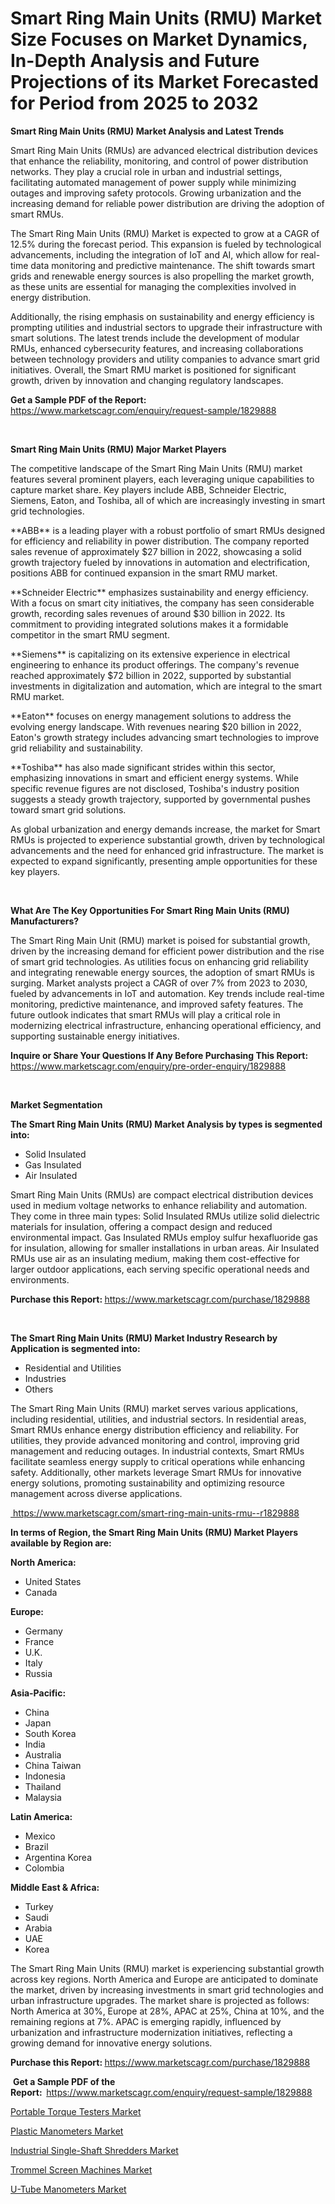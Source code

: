 <p><h1>Smart Ring Main Units (RMU) Market Size Focuses on Market Dynamics, In-Depth Analysis and Future Projections of its Market Forecasted for Period from 2025 to 2032</h1></p><p><strong>Smart Ring Main Units (RMU) Market Analysis and Latest Trends</strong></p>
<p><p>Smart Ring Main Units (RMUs) are advanced electrical distribution devices that enhance the reliability, monitoring, and control of power distribution networks. They play a crucial role in urban and industrial settings, facilitating automated management of power supply while minimizing outages and improving safety protocols. Growing urbanization and the increasing demand for reliable power distribution are driving the adoption of smart RMUs.</p><p>The Smart Ring Main Units (RMU) Market is expected to grow at a CAGR of 12.5% during the forecast period. This expansion is fueled by technological advancements, including the integration of IoT and AI, which allow for real-time data monitoring and predictive maintenance. The shift towards smart grids and renewable energy sources is also propelling the market growth, as these units are essential for managing the complexities involved in energy distribution.</p><p>Additionally, the rising emphasis on sustainability and energy efficiency is prompting utilities and industrial sectors to upgrade their infrastructure with smart solutions. The latest trends include the development of modular RMUs, enhanced cybersecurity features, and increasing collaborations between technology providers and utility companies to advance smart grid initiatives. Overall, the Smart RMU market is positioned for significant growth, driven by innovation and changing regulatory landscapes.</p></p>
<p><strong>Get a Sample PDF of the Report:&nbsp;</strong> <a href="https://www.marketscagr.com/enquiry/request-sample/1829888?utm_campaign=1126&utm_medium=2&utm_source=Github&utm_content=ia&utm_term=12042025&utm_id=smart-ring-main-units-rmu">https://www.marketscagr.com/enquiry/request-sample/1829888</a></p>
<p>&nbsp;</p>
<p><strong>Smart Ring Main Units (RMU) Major Market Players</strong></p>
<p><p>The competitive landscape of the Smart Ring Main Units (RMU) market features several prominent players, each leveraging unique capabilities to capture market share. Key players include ABB, Schneider Electric, Siemens, Eaton, and Toshiba, all of which are increasingly investing in smart grid technologies.</p><p>**ABB** is a leading player with a robust portfolio of smart RMUs designed for efficiency and reliability in power distribution. The company reported sales revenue of approximately $27 billion in 2022, showcasing a solid growth trajectory fueled by innovations in automation and electrification, positions ABB for continued expansion in the smart RMU market.</p><p>**Schneider Electric** emphasizes sustainability and energy efficiency. With a focus on smart city initiatives, the company has seen considerable growth, recording sales revenues of around $30 billion in 2022. Its commitment to providing integrated solutions makes it a formidable competitor in the smart RMU segment.</p><p>**Siemens** is capitalizing on its extensive experience in electrical engineering to enhance its product offerings. The company's revenue reached approximately $72 billion in 2022, supported by substantial investments in digitalization and automation, which are integral to the smart RMU market.</p><p>**Eaton** focuses on energy management solutions to address the evolving energy landscape. With revenues nearing $20 billion in 2022, Eaton's growth strategy includes advancing smart technologies to improve grid reliability and sustainability.</p><p>**Toshiba** has also made significant strides within this sector, emphasizing innovations in smart and efficient energy systems. While specific revenue figures are not disclosed, Toshiba's industry position suggests a steady growth trajectory, supported by governmental pushes toward smart grid solutions.</p><p>As global urbanization and energy demands increase, the market for Smart RMUs is projected to experience substantial growth, driven by technological advancements and the need for enhanced grid infrastructure. The market is expected to expand significantly, presenting ample opportunities for these key players.</p></p>
<p>&nbsp;</p>
<p><strong>What Are The Key Opportunities For Smart Ring Main Units (RMU) Manufacturers?</strong></p>
<p><p>The Smart Ring Main Unit (RMU) market is poised for substantial growth, driven by the increasing demand for efficient power distribution and the rise of smart grid technologies. As utilities focus on enhancing grid reliability and integrating renewable energy sources, the adoption of smart RMUs is surging. Market analysts project a CAGR of over 7% from 2023 to 2030, fueled by advancements in IoT and automation. Key trends include real-time monitoring, predictive maintenance, and improved safety features. The future outlook indicates that smart RMUs will play a critical role in modernizing electrical infrastructure, enhancing operational efficiency, and supporting sustainable energy initiatives.</p></p>
<p><strong>Inquire or Share Your Questions If Any Before Purchasing This Report:</strong> <a href="https://www.marketscagr.com/enquiry/pre-order-enquiry/1829888?utm_campaign=1126&utm_medium=2&utm_source=Github&utm_content=ia&utm_term=12042025&utm_id=smart-ring-main-units-rmu">https://www.marketscagr.com/enquiry/pre-order-enquiry/1829888</a></p>
<p>&nbsp;</p>
<p><strong>Market Segmentation</strong></p>
<p><strong>The Smart Ring Main Units (RMU) Market Analysis by types is segmented into:</strong></p>
<p><ul><li>Solid Insulated</li><li>Gas Insulated</li><li>Air Insulated</li></ul></p>
<p><p>Smart Ring Main Units (RMUs) are compact electrical distribution devices used in medium voltage networks to enhance reliability and automation. They come in three main types: Solid Insulated RMUs utilize solid dielectric materials for insulation, offering a compact design and reduced environmental impact. Gas Insulated RMUs employ sulfur hexafluoride gas for insulation, allowing for smaller installations in urban areas. Air Insulated RMUs use air as an insulating medium, making them cost-effective for larger outdoor applications, each serving specific operational needs and environments.</p></p>
<p><strong>Purchase this Report:&nbsp;</strong><a href="https://www.marketscagr.com/purchase/1829888?utm_campaign=1126&utm_medium=2&utm_source=Github&utm_content=ia&utm_term=12042025&utm_id=smart-ring-main-units-rmu">https://www.marketscagr.com/purchase/1829888</a></p>
<p>&nbsp;</p>
<p><strong>The Smart Ring Main Units (RMU) Market Industry Research by Application is segmented into:</strong></p>
<p><ul><li>Residential and Utilities</li><li>Industries</li><li>Others</li></ul></p>
<p><p>The Smart Ring Main Units (RMU) market serves various applications, including residential, utilities, and industrial sectors. In residential areas, Smart RMUs enhance energy distribution efficiency and reliability. For utilities, they provide advanced monitoring and control, improving grid management and reducing outages. In industrial contexts, Smart RMUs facilitate seamless energy supply to critical operations while enhancing safety. Additionally, other markets leverage Smart RMUs for innovative energy solutions, promoting sustainability and optimizing resource management across diverse applications.</p></p>
<p><a href="https://www.marketscagr.com/smart-ring-main-units-rmu--r1829888?utm_campaign=1126&utm_medium=2&utm_source=Github&utm_content=ia&utm_term=12042025&utm_id=smart-ring-main-units-rmu">&nbsp;https://www.marketscagr.com/smart-ring-main-units-rmu--r1829888</a></p>
<p><strong>In terms of Region, the Smart Ring Main Units (RMU) Market Players available by Region are:</strong></p>
<p>
    <p> <strong> North America: </strong>
        <ul>
            <li>United States</li>
            <li>Canada</li>
        </ul>
        </p> 
    <p> <strong> Europe: </strong>
        <ul>
            <li>Germany</li>
            <li>France</li>
            <li>U.K.</li>
            <li>Italy</li>
            <li>Russia</li>
        </ul>
        </p> 
    <p> <strong> Asia-Pacific: </strong>
        <ul>
            <li>China</li>
            <li>Japan</li>
            <li>South Korea</li>
            <li>India</li>
            <li>Australia</li>
            <li>China Taiwan</li>
            <li>Indonesia</li>
            <li>Thailand</li>
            <li>Malaysia</li>
        </ul>
        </p> 
    <p> <strong> Latin America: </strong>
        <ul>
            <li>Mexico</li>
            <li>Brazil</li>
            <li>Argentina Korea</li>
            <li>Colombia</li>
        </ul>
        </p> 
    <p> <strong> Middle East & Africa: </strong>
        <ul>
            <li>Turkey</li>
            <li>Saudi</li>
            <li>Arabia</li>
            <li>UAE</li>
            <li>Korea</li>
        </ul>
    </p>
    </p>
<p><p>The Smart Ring Main Units (RMU) market is experiencing substantial growth across key regions. North America and Europe are anticipated to dominate the market, driven by increasing investments in smart grid technologies and urban infrastructure upgrades. The market share is projected as follows: North America at 30%, Europe at 28%, APAC at 25%, China at 10%, and the remaining regions at 7%. APAC is emerging rapidly, influenced by urbanization and infrastructure modernization initiatives, reflecting a growing demand for innovative energy solutions.</p></p>
<p><strong>Purchase this Report: </strong><a href="https://www.marketscagr.com/purchase/1829888?utm_campaign=1126&utm_medium=2&utm_source=Github&utm_content=ia&utm_term=12042025&utm_id=smart-ring-main-units-rmu">https://www.marketscagr.com/purchase/1829888</a></p>
<p>&nbsp;<strong>Get a Sample PDF of the Report:&nbsp;&nbsp;</strong><a href="https://www.marketscagr.com/enquiry/request-sample/1829888?utm_campaign=1126&utm_medium=2&utm_source=Github&utm_content=ia&utm_term=12042025&utm_id=smart-ring-main-units-rmu">https://www.marketscagr.com/enquiry/request-sample/1829888</a></p>
<p><strong></strong></p>
<p><p><a href="https://github.com/reahmmunises/Market-Research-Report-List-1/blob/main/portable-torque-testers-market.md?utm_campaign=1126&utm_medium=2&utm_source=Github&utm_content=ia&utm_term=12042025&utm_id=smart-ring-main-units-rmu">Portable Torque Testers Market</a></p><p><a href="https://github.com/jugutstam/Market-Research-Report-List-1/blob/main/plastic-manometers-market.md?utm_campaign=1126&utm_medium=2&utm_source=Github&utm_content=ia&utm_term=12042025&utm_id=smart-ring-main-units-rmu">Plastic Manometers Market</a></p><p><a href="https://github.com/siertnamba7u/Market-Research-Report-List-1/blob/main/industrial-single-shaft-shredders-market.md?utm_campaign=1126&utm_medium=2&utm_source=Github&utm_content=ia&utm_term=12042025&utm_id=smart-ring-main-units-rmu">Industrial Single-Shaft Shredders Market</a></p><p><a href="https://github.com/zakkistuey/Market-Research-Report-List-1/blob/main/trommel-screen-machines-market.md?utm_campaign=1126&utm_medium=2&utm_source=Github&utm_content=ia&utm_term=12042025&utm_id=smart-ring-main-units-rmu">Trommel Screen Machines Market</a></p><p><a href="https://github.com/pilukypalis/Market-Research-Report-List-1/blob/main/u-tube-manometers-market.md?utm_campaign=1126&utm_medium=2&utm_source=Github&utm_content=ia&utm_term=12042025&utm_id=smart-ring-main-units-rmu">U-Tube Manometers Market</a></p></p>